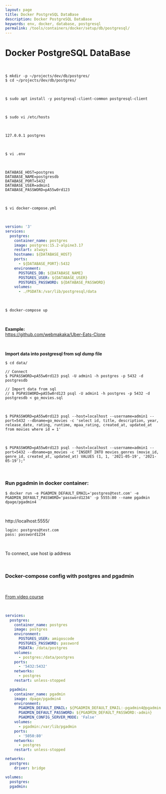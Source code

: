 ```yaml
---
layout: page
title: Docker PostgreSQL DataBase
description: Docker PostgreSQL DataBase
keywords: env, docker, database, postgresql
permalink: /tools/containers/docker/setup/db/postgresql/
---
```


# Docker PostgreSQL DataBase

<!--
См. на gitops.ru
-->

<br/>

```
$ mkdir -p ~/projects/dev/db/postgres/
$ cd ~/projects/dev/db/postgres/
```

<br/>

```
$ sudo apt install -y postgresql-client-common postgresql-client
```

<br/>

```
$ sudo vi /etc/hosts
```

<br/>

```
127.0.0.1 postgres
```

<br/>

```
$ vi .env
```

<br/>

```
DATABASE_HOST=postgres
DATABASE_NAME=postgresdb
DATABASE_PORT=5432
DATABASE_USER=admin1
DATABASE_PASSWORD=pA55w0rd123
```

<br/>

```
$ vi docker-compose.yml
```

<br/>

```yaml
version: '3'
services:
  postgres:
    container_name: postgres
    image: postgres:15.2-alpine3.17
    restart: always
    hostname: ${DATABASE_HOST}
    ports:
      - ${DATABASE_PORT}:5432
    environment:
      POSTGRES_DB: ${DATABASE_NAME}
      POSTGRES_USER: ${DATABASE_USER}
      POSTGRES_PASSWORD: ${DATABASE_PASSWORD}
    volumes:
      - ./PGDATA:/var/lib/postgresql/data
```

<br/>

```
$ docker-compose up
```

<br/>

**Example:**  
https://github.com/webmakaka/Uber-Eats-Clone

<br/>

**Import data into postgresql from sql dump file**

```
$ cd data/

// Connect
$ PGPASSWORD=pA55w0rd123 psql -U admin1 -h postgres -p 5432 -d postgresdb

// Import data from sql
// $ PGPASSWORD=pA55w0rd123 psql -U admin1 -h postgres -p 5432 -d postgresdb < go_movies.sql
```

<br/>

```
$ PGPASSWORD=pA55w0rd123 psql --host=localhost --username=admin1 --port=5432 --dbname=go_movies -c 'select id, title, description, year, release_date, rating, runtime, mpaa_rating, created_at, updated_at from movies where id = 1'
```

<br/>

```
$ PGPASSWORD=pA55w0rd123 psql --host=localhost --username=admin1 --port=5432 --dbname=go_movies -c "INSERT INTO movies_genres (movie_id, genre_id, created_at, updated_at) VALUES (1, 1, '2021-05-19', '2021-05-19');"
```

<br/>

### Run pgadmin in docker container:

```
$ docker run -e PGADMIN_DEFAULT_EMAIL='postgres@test.com' -e PGADMIN_DEFAULT_PASSWORD='password1234' -p 5555:80 --name pgadmin dpage/pgadmin4
```

<br/>

http://localhost:5555/

```
login: postgres@test.com
pass: password1234
```

<br/>

To connect, use host ip address

<br/>

### Docker-compose config with postgres and pgadmin

<br/>

[From video course](https://github.com/webmakaka/Microservices-and-Distributed-Systems)

<br/>

```yaml
services:
  postgres:
    container_name: postgres
    image: postgres
    environment:
      POSTGRES_USER: amigoscode
      POSTGRES_PASSWORD: password
      PGDATA: /data/postgres
    volumes:
      - postgres:/data/postgres
    ports:
      - '5432:5432'
    networks:
      - postgres
    restart: unless-stopped

  pgadmin:
    container_name: pgadmin
    image: dpage/pgadmin4
    environment:
      PGADMIN_DEFAULT_EMAIL: ${PGADMIN_DEFAULT_EMAIL:-pgadmin4@pgadmin.org}
      PGADMIN_DEFAULT_PASSWORD: ${PGADMIN_DEFAULT_PASSWORD:-admin}
      PGADMIN_CONFIG_SERVER_MODE: 'False'
    volumes:
      - pgadmin:/var/lib/pgadmin
    ports:
      - '5050:80'
    networks:
      - postgres
    restart: unless-stopped

networks:
  postgres:
    driver: bridge

volumes:
  postgres:
  pgadmin:
```
